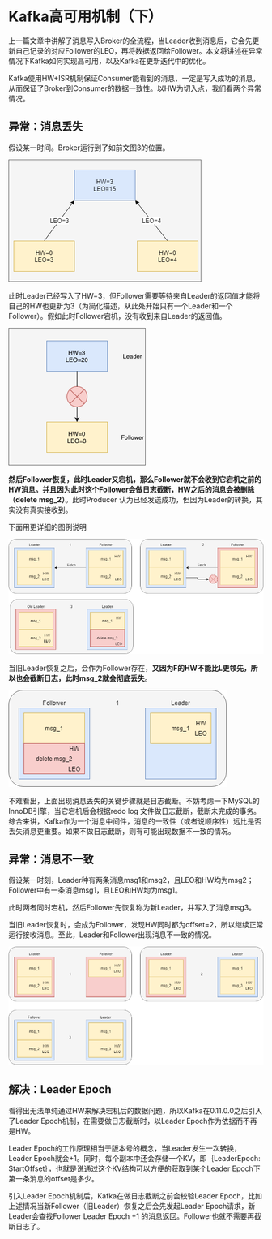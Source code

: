 # Kafka高可用机制（下）
上一篇文章中讲解了消息写入Broker的全流程，当Leader收到消息后，它会先更新自己记录的对应Follower的LEO，再将数据返回给Follower。本文将讲述在异常情况下Kafka如何实现高可用，以及Kafka在更新迭代中的优化。

Kafka使用HW+ISR机制保证Consumer能看到的消息，一定是写入成功的消息，从而保证了Broker到Consumer的数据一致性。以HW为切入点，我们看两个异常情况。

## 异常：消息丢失

假设某一时间。Broker运行到了如前文图3的位置。

![](../../img/KAFKA-FLOW03.png)

此时Leader已经写入了HW=3，但Follower需要等待来自Leader的返回值才能将自己的HW也更新为3（为简化描述，从此处开始只有一个Leader和一个Follower）。假如此时Follower宕机，没有收到来自Leader的返回值。

![](../../img/Kafka-HA-error01.png)

**然后Follower恢复，此时Leader又宕机，那么Follower就不会收到它宕机之前的HW消息。并且因为此时这个Follower会做日志截断，HW之后的消息会被删除（delete msg_2）**。此时Producer 认为已经发送成功，但因为Leader的转换，其实没有真实接收到。

下面用更详细的图例说明

![](../../img/Kafka-HA-error02.png)

当旧Leader恢复之后，会作为Follower存在，**又因为F的HW不能比L更领先，所以也会截断日志，此时msg_2就会彻底丢失**。

![](../../img/Kafka-HA-error03.png)

不难看出，上面出现消息丢失的关键步骤就是日志截断。不妨考虑一下MySQL的InnoDB引擎，当它宕机后会根据redo log 文件做日志截断，截断未完成的事务。综合来讲，Kafka作为一个消息中间件，消息的一致性（或者说顺序性）远比是否丢失消息更重要。如果不做日志截断，则有可能出现数据不一致的情况。

## 异常：消息不一致

假设某一时刻，Leader种有两条消息msg1和msg2，且LEO和HW均为msg2；Follower中有一条消息msg1，且LEO和HW均为msg1。

此时两者同时宕机，然后Follower先恢复称为新Leader，并写入了消息msg3。

当旧Leader恢复时，会成为Follower，发现HW同时都为offset=2，所以继续正常运行接收消息。至此，Leader和Follower出现消息不一致的情况。

![](../../img/Kafka-HA-error04.png)

## 解决：Leader Epoch

看得出无法单纯通过HW来解决宕机后的数据问题，所以Kafka在0.11.0.0之后引入了Leader Epoch机制，在需要做日志截断时，以Leader Epoch作为依据而不再是HW。

Leader Epoch的工作原理相当于版本号的概念，当Leader发生一次转换，Leader Epoch就会+1。同时，每个副本中还会存储一个KV，即｛LeaderEpoch: StartOffset｝，也就是说通过这个KV结构可以方便的获取到某个Leader Epoch下第一条消息的offset是多少。

引入Leader Epoch机制后，Kafka在做日志截断之前会校验Leader Epoch，比如上述情况当新Follower（旧Leader）恢复之后会先发起Leader Epoch请求，新Leader会查找Follower Leader Epoch +1 的消息返回。Follower也就不需要再截断日志了。
